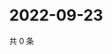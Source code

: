 # 2022-09-23

共 0 条

<!-- BEGIN WEIBO -->
<!-- 最后更新时间 Fri Sep 23 2022 18:20:27 GMT+0800 (China Standard Time) -->

<!-- END WEIBO -->
